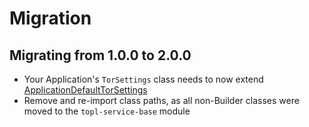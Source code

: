 # Migration

## Migrating from 1.0.0 to 2.0.0
 - Your Application's `TorSettings` class needs to now extend
 [ApplicationDefaultTorSettings](./topl-service-base/io.matthewnelson.topl_service_base/-application-default-tor-settings/index.md)
 - Remove and re-import class paths, as all non-Builder classes were moved to the
 `topl-service-base` module